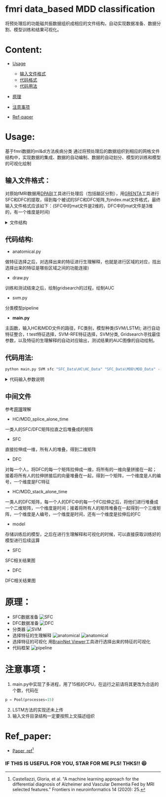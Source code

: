 # fmri data_based MDD classification
将预处理后的功能磁共振数据组织成相应的文件结构，自动实现数据准备、数据分割、模型训练和结果可视化。

# Content:
- [Usage](#Usage)
  - [输入文件格式](##输入文件格式)
  - [代码格式](##代码结构)
  - [代码用法](##代码用法)  
- [原理](#原理)
- [注意事项](#注意事项)

- [Ref-paper](#Ref_paper)

# Usage:
基于fmri数据的ml&amp;dl方法疾病分类
通过将预处理后的数据组织到相应的网格文件结构中，实现数据的集成、数据的自动编制、数据的自动划分、模型的训练和模型的可视化绘制

## 输入文件格式：
对原始fMRI数据用[DPABI](http://rfmri.org/dpabi)工具进行处理后（包括脑区分割），用[GRENTA](https://www.frontiersin.org/articles/10.3389/fnhum.2015.00386/full)工具进行SFC和DFC的提取，得到每个被试的SFC和DFC矩阵,为index.mat文件格式，最终输入文件格式应该如下：(SFC中的mat文件是2维的，DFC中的mat文件是3维的，有一个维度是时间)
<details><summary>文件结构</summary>
<p>

- --SFC_Data

----HC

------HC_Data

--------0001.mat

--------0002.mat

--------0003.mat


----MDD

------MDD_Data

--------0001.mat

--------0002.mat

--------0003.mat


- --DFC_Data

----HC

------HC_Data

--------0001.mat

--------0002.mat

--------0003.mat


----MDD

------MDD_Data

--------0001.mat

--------0002.mat

--------0003.mat

</p>
</details>

## 代码结构:
<!-- ```diff -->

- anatomical.py

做特征选择之后，对选择出来的特征进行生理解释，也就是进行区域的对应，找出选择出来的特征是哪些区域之间的功能连接)

- draw.py 

训练和测试结束之后，绘制gridsearch的过程，绘制AUC 

- svm.py 

分类模型pipeline

- **main.py**  

主函数，输入HC和MDD文件的路径，FC类别，模型种类(SVM/LSTM);
进行自动特征整合，t test特征选择，SVM-RFE特征选择，SVM分类, Gridsearch寻找最佳参数，以及特征的生理解释的自动对应输出，测试结果的AUC图像的自动绘制。

<!-- ``` -->

## 代码用法:

```python
python main.py SVM sfc "SFC_Data\HC\HC_Data" "SFC_Data\MDD\MDD_Data" --threshold 0.2 --atlas AAL
```

<details><summary>代码输入参数说明</summary>
<p>

```python
usage: main.py [-h] [--threshold THRESHOLD] [--atlas ATLAS] {SVM,LSTM,oLSTM} {DFC,SFC} hc mdd 

预处理之后数据的抑郁症诊断，可以选择三种方法，一种是DFC+特征选择SVM，一种是DFC+LSTM，一种是直接LSTM

positional arguments:
  {SVM,LSTM,oLSTM}      分类方法类别
  {DFC,SFC}             功能连接类别
  hc                    正常组FC目录
  mdd                   MDD组FC目录

optional arguments:
  -h, --help            帮助
  --threshold THRESHOLD, -t THRESHOLD
                        t test的阈值
  --atlas ATLAS, -a ATLAS
                        选择使用的分割图，注意要和输入的对应的地址中数据使用的地址一致，默认是AAL90
```

</p>
</details>

## 中间文件
<!-- ```diff -->

参考[原理](#原理)理解

- HC/MDD_splice_alone_time

一类人的SFC/DFC矩阵拉直之后堆叠成的矩阵

  - SFC

直接拉伸成一维，所有人的堆叠，得到二维矩阵

  - DFC

对每一个人，将DFC的每一个矩阵拉伸成一维，将所有的一维向量拼接在一起；接着将所有人的拉伸拼接后的向量堆叠在一起，得到一个矩阵，一个维度是人的编号，一个维度是FC特征

- HC/MDD_stack_alone_time

一类人的DFC矩阵，每一个人的DFC中的每一个FC拉伸之后，将他们进行堆叠成一个二维矩阵，一个维度是时间；接着将所有人的矩阵堆叠在一起得到一个三维矩阵，一个维度是人编号，一个维度是时间，还有一个维度是拉伸后的FC

- model

存储训练后的模型，之后在进行生理解释和可视化的时候，可以直接获取训练好的模型进行后续运算

- SFC

SFC相关结果图

- DFC

DFC相关结果图


<!-- ``` -->

# 原理：
- SFC数据准备
![SFC](https://github.com/duyongqi/fmri-data_based-major-depressive-disorder-ML-DL-classification-/blob/main/image/SFC_data_preparation.jpg)
- DFC数据准备
![DFC](https://github.com/duyongqi/fmri-data_based-major-depressive-disorder-ML-DL-classification-/blob/main/image/DFC_data_preparation.jpg)
- 分类器
![SVM](https://github.com/duyongqi/fmri-data_based-major-depressive-disorder-ML-DL-classification-/blob/main/image/model_pipeline.jpg)
- 选择特征的生理解释
![anatomical](https://github.com/duyongqi/fmri-data_based-major-depressive-disorder-ML-DL-classification-/blob/main/image/anatomical_1.jpg)
![anatomical](https://github.com/duyongqi/fmri-data_based-major-depressive-disorder-ML-DL-classification-/blob/main/image/anatomical_2.jpg)
- 选择特征的可视化
用[BrainNet Viewer](https://www.nitrc.org/projects/bnv/)工具进行选择出来的特征的可视化
- 代码框架
![pipeline](https://github.com/duyongqi/fmri-data_based-major-depressive-disorder-ML-DL-classification-/blob/main/image/pipeline.svg)


# 注意事项：
1. main.py中实现了多进程，用了15核的CPU，在运行之前请将其更改为合适的个数，代码在

```python
p = Pool(processes=15)
```
2. LSTM方法的实现还未上传
3. 输入文件目录结构一定要按照上文描述组织

# Ref_paper:
- [Paper_ref](https://www.frontiersin.org/articles/10.3389/fninf.2020.00025/full)[^1]


[^1]: Castellazzi, Gloria, et al. "A machine learning approach for the differential diagnosis of Alzheimer and Vascular Dementia Fed by MRI selected features." Frontiers in neuroinformatics 14 (2020): 25.

### IF THIS IS USEFUL FOR YOU, STAR FOR ME PLS! THKS!! :satisfied: